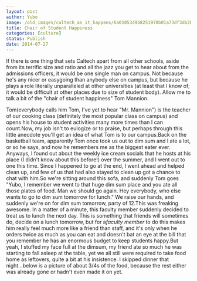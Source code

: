 ```yaml
---
layout: post
author: Yubo
image: /old_images/caltech_as_it_happens/6a0105349b8251970b01a73df3db2b970d.jpg
title: Chair of Student Happiness 
categories: [culture]
status: Publish
date: 2014-07-27
---
```


If there is one thing that sets Caltech apart from all other schools, aside from its terrific size and ratio and all the jazz you get to hear about from the admissions officers, it would be one single man on campus. Not because he's any nicer or easygoing than anybody else on campus, but because he plays a role literally unparalleled at other universities (at least that I know of; it would be difficult at other places due to size of student body). Allow me to talk a bit of the "chair of student happiness" Tom Mannion.

Tom(everybody calls him Tom, I've yet to hear "Mr. Mannion") is the teacher of our cooking class (definitely the most popular class on campus) and opens his house to student activities many more times than I can count.Now, my job isn't to eulogize or to praise, but perhaps through this little anecdote you'll get an idea of what Tom is to our campus.Back on the basketball team, apparently Tom once took us out to dim sum and I ate a lot, or so he says, and now he remembers me as the biggest eater ever. Anyways, I found out about the weekly ice cream socials that he hosts at his place (I didn't know about this before!) over the summer, and I went out to one this time. Since I happened to go at the end, I went ahead and helped clean up, and few of us that had also stayed to clean up got a chance to chat with him.So we're sitting around this sofa, and suddenly Tom goes "Yubo, I remember we went to that huge dim sum place and you ate all those plates of food. Man we should go again. Hey everybody, who else wants to go to dim sum tomorrow for lunch." We raise our hands, and suddenly we're on for dim sum tomorrow, party of 12.This was freaking awesome. In a matter of a minute, this faculty member suddenly decided to treat us to lunch the next day. This is something that friends will sometimes do, decide on a lunch tomorrow, but for a*faculty member* to do this makes him really feel much more like a friend than staff, and it's only when he orders twice as much as you can eat and doesn't bat an eye at the bill that you remember he has an enormous budget to keep students happy.But yeah, I stuffed my face full at the dimsum, my friend ate so much he was starting to fall asleep at the table, yet we all still were required to take food home as leftovers, quite a bit at his insistence. I skipped dinner that night...below is a picture of about 3/4s of the food, because the rest either was already gone or hadn't even made it on yet.

